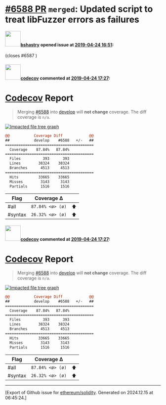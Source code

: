 # [\#6588 PR](https://github.com/ethereum/solidity/pull/6588) `merged`: Updated script to treat libFuzzer errors as failures

#### <img src="https://avatars.githubusercontent.com/u/2388185?v=4" width="50">[bshastry](https://github.com/bshastry) opened issue at [2019-04-24 16:51](https://github.com/ethereum/solidity/pull/6588):

(closes #6587 )

#### <img src="https://avatars.githubusercontent.com/in/254?v=4" width="50">[codecov](https://github.com/apps/codecov) commented at [2019-04-24 17:27](https://github.com/ethereum/solidity/pull/6588#issuecomment-486343238):

# [Codecov](https://codecov.io/gh/ethereum/solidity/pull/6588?src=pr&el=h1) Report
> Merging [#6588](https://codecov.io/gh/ethereum/solidity/pull/6588?src=pr&el=desc) into [develop](https://codecov.io/gh/ethereum/solidity/commit/f124bacebc17f9c2dbf7d244b431512f66e502db?src=pr&el=desc) will **not change** coverage.
> The diff coverage is `n/a`.

[![Impacted file tree graph](https://codecov.io/gh/ethereum/solidity/pull/6588/graphs/tree.svg?width=650&token=87PGzVEwU0&height=150&src=pr)](https://codecov.io/gh/ethereum/solidity/pull/6588?src=pr&el=tree)

```diff
@@           Coverage Diff            @@
##           develop    #6588   +/-   ##
========================================
  Coverage    87.84%   87.84%           
========================================
  Files          393      393           
  Lines        38324    38324           
  Branches      4513     4513           
========================================
  Hits         33665    33665           
  Misses        3143     3143           
  Partials      1516     1516
```

| Flag | Coverage Δ | |
|---|---|---|
| #all | `87.84% <ø> (ø)` | :arrow_up: |
| #syntax | `26.32% <ø> (ø)` | :arrow_up: |

#### <img src="https://avatars.githubusercontent.com/in/254?v=4" width="50">[codecov](https://github.com/apps/codecov) commented at [2019-04-24 17:27](https://github.com/ethereum/solidity/pull/6588#issuecomment-486343265):

# [Codecov](https://codecov.io/gh/ethereum/solidity/pull/6588?src=pr&el=h1) Report
> Merging [#6588](https://codecov.io/gh/ethereum/solidity/pull/6588?src=pr&el=desc) into [develop](https://codecov.io/gh/ethereum/solidity/commit/f124bacebc17f9c2dbf7d244b431512f66e502db?src=pr&el=desc) will **not change** coverage.
> The diff coverage is `n/a`.

[![Impacted file tree graph](https://codecov.io/gh/ethereum/solidity/pull/6588/graphs/tree.svg?width=650&token=87PGzVEwU0&height=150&src=pr)](https://codecov.io/gh/ethereum/solidity/pull/6588?src=pr&el=tree)

```diff
@@           Coverage Diff            @@
##           develop    #6588   +/-   ##
========================================
  Coverage    87.84%   87.84%           
========================================
  Files          393      393           
  Lines        38324    38324           
  Branches      4513     4513           
========================================
  Hits         33665    33665           
  Misses        3143     3143           
  Partials      1516     1516
```

| Flag | Coverage Δ | |
|---|---|---|
| #all | `87.84% <ø> (ø)` | :arrow_up: |
| #syntax | `26.32% <ø> (ø)` | :arrow_up: |


-------------------------------------------------------------------------------



[Export of Github issue for [ethereum/solidity](https://github.com/ethereum/solidity). Generated on 2024.12.15 at 06:45:24.]
